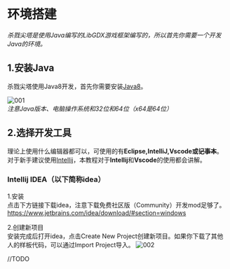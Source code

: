 # 环境搭建

*杀戮尖塔是使用Java编写的LibGDX游戏框架编写的，所以首先你需要一个开发Java的环境。*

## 1.安装Java

杀戮尖塔使用Java8开发，首先你需要安装[Java8](https://www.oracle.com/java/technologies/downloads/#java8-windows)。

![001](https://i.loli.net/2021/11/09/BGyPpiD7kYzrn1d.png)<br>
*注意Java版本、电脑操作系统和32位和64位（x64是64位）*

## 2.选择开发工具

理论上使用什么编辑器都可以，可使用的有<b>Eclipse,IntelliJ,Vscode或~~记事本~~</b>。对于新手建议使用[Intellij](https://www.jetbrains.com/idea/download/#section=windows)，本教程对于<b>Intellij</b>和<b>Vscode</b>的使用都会讲解。

### Intellij IDEA（以下简称idea）

1.安装<br>
点击下方链接下载idea，注意下载免费社区版（Community）开发mod足够了。
https://www.jetbrains.com/idea/download/#section=windows

2.创建新项目<br>
安装完成后打开idea，点击Create New Project创建新项目。如果你下载了其他人的样板代码，可以通过Import Project导入。
![002](https://i.loli.net/2021/11/09/HRA8rxc5Wgi3kKs.png)

//TODO